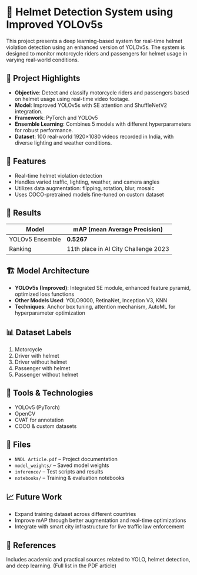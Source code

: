 # 🚦 Helmet Detection System using Improved YOLOv5s

This project presents a deep learning-based system for real-time helmet violation detection using an enhanced version of YOLOv5s. The system is designed to monitor motorcycle riders and passengers for helmet usage in varying real-world conditions.

## 📌 Project Highlights

- **Objective**: Detect and classify motorcycle riders and passengers based on helmet usage using real-time video footage.
- **Model**: Improved YOLOv5s with SE attention and ShuffleNetV2 integration.
- **Framework**: PyTorch and YOLOv5
- **Ensemble Learning**: Combines 5 models with different hyperparameters for robust performance.
- **Dataset**: 100 real-world 1920×1080 videos recorded in India, with diverse lighting and weather conditions.

## 🧠 Features

- Real-time helmet violation detection
- Handles varied traffic, lighting, weather, and camera angles
- Utilizes data augmentation: flipping, rotation, blur, mosaic
- Uses COCO-pretrained models fine-tuned on custom dataset

## 🧪 Results

| Model          | mAP (mean Average Precision) |
|----------------|------------------------------|
| YOLOv5 Ensemble| **0.5267**                   |
| Ranking        | 11th place in AI City Challenge 2023 |

## 🏗️ Model Architecture

- **YOLOv5s (Improved)**: Integrated SE module, enhanced feature pyramid, optimized loss functions
- **Other Models Used**: YOLO9000, RetinaNet, Inception V3, KNN
- **Techniques**: Anchor box tuning, attention mechanism, AutoML for hyperparameter optimization

## 📊 Dataset Labels

1. Motorcycle  
2. Driver with helmet  
3. Driver without helmet  
4. Passenger with helmet  
5. Passenger without helmet  

## 🔧 Tools & Technologies

- YOLOv5 (PyTorch)
- OpenCV
- CVAT for annotation
- COCO & custom datasets

## 📁 Files

- `NNDL Article.pdf` – Project documentation
- `model_weights/` – Saved model weights
- `inference/` – Test scripts and results
- `notebooks/` – Training & evaluation notebooks

## 📈 Future Work

- Expand training dataset across different countries
- Improve mAP through better augmentation and real-time optimizations
- Integrate with smart city infrastructure for live traffic law enforcement

## 📝 References

Includes academic and practical sources related to YOLO, helmet detection, and deep learning. (Full list in the PDF article)
